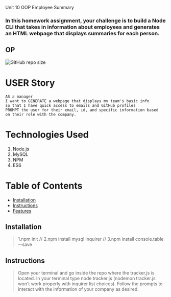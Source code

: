 Unit 10 OOP  Employee Summary
### In this homework assignment, your challenge is to build a Node CLI that takes in information about employees and generates an HTML webpage that displays summaries for each person. 

## OP
![GitHub repo size](https://img.shields.io/github/forks/Kathleen-Y/op)

# USER Story
```
AS a manager
I want to GENERATE a webpage that displays my team's basic info
so that I have quick access to emails and GitHub profiles
PROMPT the user for their email, id, and specific information based 
on their role with the company. 
```

# Technologies Used

1. Node.js
2. MySQL
2. NPM
3. ES6

# Table of Contents

* [Installation](#installation)
* [Instructions](#instructions)
* [Features](#features)

## Installation
> 1.npm init // 2.npm install mysql inquirer // 3.npm install console.table --save

## Instructions
> Open your terminal and go inside the repo where the tracker.js is located. In your terminal type node tracker.js (nodemon tracker.js won't work properly with inquirer list choices). Follow the prompts to interact with the information of your company as desired.
